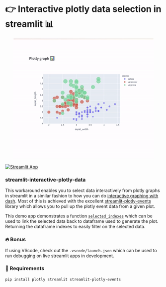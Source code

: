 # 👉 Interactive plotly data selection in streamlit 📊

<p align="center"><img width="450px" src="app-demo.gif" /></p>

[![Streamlit App](https://static.streamlit.io/badges/streamlit_badge_black_white.svg)](https://interactive-plotly-dataframe.streamlit.app/)

### streamlit-interactive-plotly-data
This workaround enables you to select data interactively from plotly graphs in streamlit in a similar fashion to how you can do [interactive graphing with dash](https://dash.plotly.com/interactive-graphing). Most of this is achieved with the excellent [streamlit-plotly-events](https://pypi.org/project/streamlit-plotly-events/) library which allows you to pull up the plotly event data from a given plot. 

This demo app demonstrates a function [`selected_indexes`](interactive_plotly_streamlit_app.py#L10) which can be used to link the selected data back to dataframe used to generate the plot. Returning the dataframe indexes to easily filter on the selected data.

### 🔥 Bonus
If using VScode, check out the `.vscode/launch.json` which can be used to run debugging on live streamlit apps in development.


### 🐍 Requirements
```
pip install plotly streamlit streamlit-plotly-events
```
